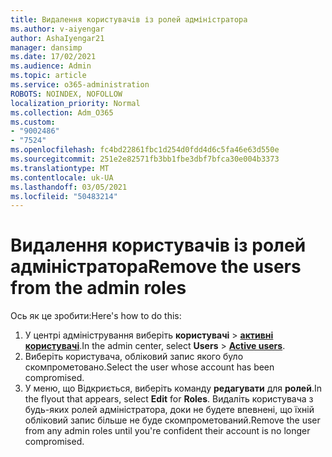 ```yaml
---
title: Видалення користувачів із ролей адміністратора
ms.author: v-aiyengar
author: AshaIyengar21
manager: dansimp
ms.date: 17/02/2021
ms.audience: Admin
ms.topic: article
ms.service: o365-administration
ROBOTS: NOINDEX, NOFOLLOW
localization_priority: Normal
ms.collection: Adm_O365
ms.custom:
- "9002486"
- "7524"
ms.openlocfilehash: fc4bd22861fbc1d254d0fdd4d6c5fa46e63d550e
ms.sourcegitcommit: 251e2e82571fb3bb1fbe3dbf7bfca30e004b3373
ms.translationtype: MT
ms.contentlocale: uk-UA
ms.lasthandoff: 03/05/2021
ms.locfileid: "50483214"
---
```

# <a name="remove-the-users-from-the-admin-roles"></a><span data-ttu-id="ec124-102">Видалення користувачів із ролей адміністратора</span><span class="sxs-lookup"><span data-stu-id="ec124-102">Remove the users from the admin roles</span></span>

<span data-ttu-id="ec124-103">Ось як це зробити:</span><span class="sxs-lookup"><span data-stu-id="ec124-103">Here's how to do this:</span></span>

1. <span data-ttu-id="ec124-104">У центрі адміністрування виберіть **користувачі**  >  [**активні користувачі**](https://go.microsoft.com/fwlink/p/?linkid=834822).</span><span class="sxs-lookup"><span data-stu-id="ec124-104">In the admin center, select **Users** > [**Active users**](https://go.microsoft.com/fwlink/p/?linkid=834822).</span></span>
1. <span data-ttu-id="ec124-105">Виберіть користувача, обліковий запис якого було скомпрометовано.</span><span class="sxs-lookup"><span data-stu-id="ec124-105">Select the user whose account has been compromised.</span></span>
1. <span data-ttu-id="ec124-106">У меню, що Відкриється, виберіть команду **редагувати** для **ролей**.</span><span class="sxs-lookup"><span data-stu-id="ec124-106">In the flyout that appears, select **Edit** for **Roles**.</span></span> <span data-ttu-id="ec124-107">Видаліть користувача з будь-яких ролей адміністратора, доки не будете впевнені, що їхній обліковий запис більше не буде скомпрометований.</span><span class="sxs-lookup"><span data-stu-id="ec124-107">Remove the user from any admin roles until you're confident their account is no longer compromised.</span></span>

